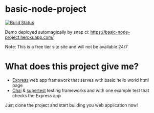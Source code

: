 # basic-node-project
[![Build Status](https://snap-ci.com/andy-c-jones/basic-node-project/branch/master/build_image)](https://snap-ci.com/andy-c-jones/basic-node-project/branch/master)

Demo deployed automagically by snap ci: https://basic-node-project.herokuapp.com/ 

Note: This is a free tier site site and will not be available 24/7

# What does this project give me?

- [Express](http://expressjs.com/) web app framework that serves with basic hello world html page
- [Chai](http://chaijs.com/) & [supertest](https://github.com/visionmedia/supertest) testing frameworks and with one example test that checks the Express app

Just clone the project and start building you web application now!
